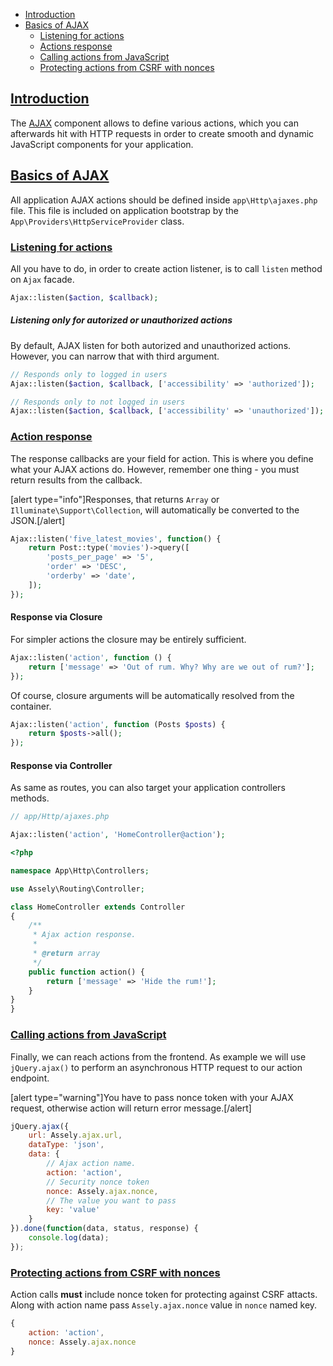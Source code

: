 - [Introduction](#introduction)
- [Basics of AJAX](#basics-of-ajax)
    + [Listening for actions](#listening-for-action)
    + [Actions response](#action-response)
    + [Calling actions from JavaScript](#calling-action-from-javascript)
    + [Protecting actions from CSRF with nonces](#protecting-actions-from-csrf-with-nonces)


<a name="introduction"></a>
## [Introduction](#introduction)

The [AJAX](https://codex.wordpress.org/Glossary#AJAX) component allows to define various actions, which you can afterwards hit with HTTP requests in order to create smooth and dynamic JavaScript components for your application.

<a name="basics-of-ajax"></a>
## [Basics of AJAX](#basics-of-ajax)

All application AJAX actions should be defined inside `app\Http\ajaxes.php` file. This file is included on application bootstrap by the `App\Providers\HttpServiceProvider` class.

<a name="listening-for-actions"></a>
### [Listening for actions](#listening-for-actions)

All you have to do, in order to create action listener, is to call `listen` method on `Ajax` facade.

```php
Ajax::listen($action, $callback);
```

##### Listening only for autorized or unauthorized actions

By default, AJAX listen for both autorized and unauthorized actions. However, you can narrow that with third argument.

```php
// Responds only to logged in users
Ajax::listen($action, $callback, ['accessibility' => 'authorized']);

// Responds only to not logged in users
Ajax::listen($action, $callback, ['accessibility' => 'unauthorized']);
```

<a name="actions-response"></a>
### [Action response](#actions-response)

The response callbacks are your field for action. This is where you define what your AJAX actions do. However, remember one thing - you must return results from the callback.

[alert type="info"]Responses, that returns `Array` or `Illuminate\Support\Collection`, will automatically be converted to the JSON.[/alert]

```php
Ajax::listen('five_latest_movies', function() {
    return Post::type('movies')->query([
        'posts_per_page' => '5',
        'order' => 'DESC',
        'orderby' => 'date',
    ]);
});
```

#### Response via Closure

For simpler actions the closure may be entirely sufficient.

```php
Ajax::listen('action', function () {
    return ['message' => 'Out of rum. Why? Why are we out of rum?'];
});
```

Of course, closure arguments will be automatically resolved from the container.

```php
Ajax::listen('action', function (Posts $posts) {
    return $posts->all();
});
```

#### Response via Controller

As same as routes, you can also target your application controllers methods.

```php
// app/Http/ajaxes.php

Ajax::listen('action', 'HomeController@action');
```

```php
<?php

namespace App\Http\Controllers;

use Assely\Routing\Controller;

class HomeController extends Controller
{
    /**
     * Ajax action response.
     *
     * @return array
     */
    public function action() {
        return ['message' => 'Hide the rum!'];
    }
}
}
```

<a name="calling-actions-from-javascript"></a>
### [Calling actions from JavaScript](#calling-actions-from-javascript)

Finally, we can reach actions from the frontend. As example we will use `jQuery.ajax()` to perform an asynchronous HTTP request to our action endpoint.

[alert type="warning"]You have to pass nonce token with your AJAX request, otherwise action will return error message.[/alert]

```js
jQuery.ajax({
    url: Assely.ajax.url,
    dataType: 'json',
    data: {
        // Ajax action name.
        action: 'action',
        // Security nonce token
        nonce: Assely.ajax.nonce,
        // The value you want to pass
        key: 'value'
    }
}).done(function(data, status, response) {
    console.log(data);
});
```

<a name="protecting-actions-from-csrf-with-nonces"></a>
### [Protecting actions from CSRF with nonces](#protecting-actions-from-csrf-with-nonces)

Action calls **must** include nonce token for protecting against CSRF attacts. Along with action name pass `Assely.ajax.nonce` value in `nonce` named key.

```js
{
    action: 'action',
    nonce: Assely.ajax.nonce
}
```